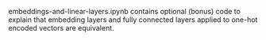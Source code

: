 embeddings-and-linear-layers.ipynb contains optional (bonus) code to explain that embedding layers and fully connected layers applied to one-hot encoded vectors are equivalent.